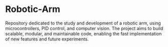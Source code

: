 # Robotic-Arm
Repository dedicated to the study and development of a robotic arm, using microcontrollers, PID control, and computer vision. The project aims to build scalable, modular, and maintainable code, enabling the fast implementation of new features and future experiments.
